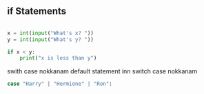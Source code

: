 
## if Statements

```python

x = int(input("What's x? "))
y = int(input("What's y? "))

if x < y:
    print("x is less than y")

```



swith case nokkanam
default statement inn switch case nokkanam

```python
case "Harry" | "Hermione" | "Ron":
```